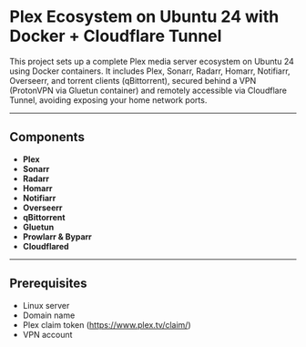 # Plex Ecosystem on Ubuntu 24 with Docker + Cloudflare Tunnel

This project sets up a complete Plex media server ecosystem on Ubuntu 24 using Docker containers. It includes Plex, Sonarr, Radarr, Homarr, Notifiarr, Overseerr, and torrent clients (qBittorrent), secured behind a VPN (ProtonVPN via Gluetun container) and remotely accessible via Cloudflare Tunnel, avoiding exposing your home network ports.

---

## Components

- **Plex**
- **Sonarr**
- **Radarr**
- **Homarr**
- **Notifiarr**
- **Overseerr** 
- **qBittorrent**
- **Gluetun**
- **Prowlarr & Byparr**
- **Cloudflared**

---

## Prerequisites

- Linux server
- Domain name
- Plex claim token (https://www.plex.tv/claim/)  
- VPN account  
